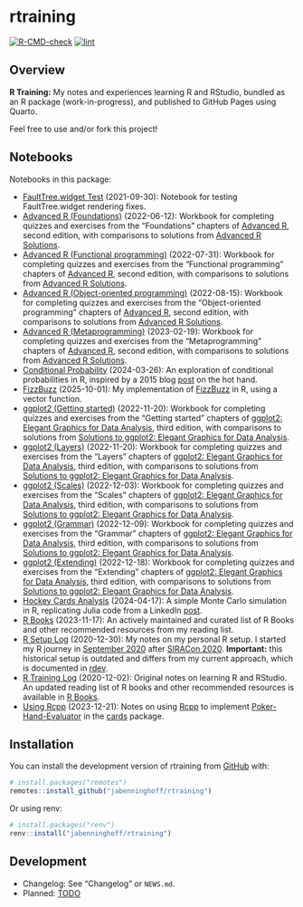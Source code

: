 
<!-- README.md is generated from README.Rmd. Please edit that file -->

# rtraining

<!-- badges: start -->

[![R-CMD-check](https://github.com/jabenninghoff/rtraining/workflows/R-CMD-check/badge.svg)](https://github.com/jabenninghoff/rtraining/actions)
[![lint](https://github.com/jabenninghoff/rtraining/workflows/lint/badge.svg)](https://github.com/jabenninghoff/rtraining/actions)
<!-- badges: end -->

## Overview

**R Training:** My notes and experiences learning R and RStudio, bundled
as an R package (work-in-progress), and published to GitHub Pages using
Quarto.

Feel free to use and/or fork this project!

## Notebooks

Notebooks in this package:

- [FaultTree.widget
  Test](https://jabenninghoff.github.io/rtraining/analysis/FaultTree.html)
  (2021-09-30): Notebook for testing FaultTree.widget rendering fixes.
- [Advanced R
  (Foundations)](https://jabenninghoff.github.io/rtraining/analysis/advanced-r-1.html)
  (2022-06-12): Workbook for completing quizzes and exercises from the
  “Foundations” chapters of [Advanced
  R](https://adv-r.hadley.nz/index.html), second edition, with
  comparisons to solutions from [Advanced R
  Solutions](https://advanced-r-solutions.rbind.io).
- [Advanced R (Functional
  programming)](https://jabenninghoff.github.io/rtraining/analysis/advanced-r-2.html)
  (2022-07-31): Workbook for completing quizzes and exercises from the
  “Functional programming” chapters of [Advanced
  R](https://adv-r.hadley.nz/index.html), second edition, with
  comparisons to solutions from [Advanced R
  Solutions](https://advanced-r-solutions.rbind.io).
- [Advanced R (Object-oriented
  programming)](https://jabenninghoff.github.io/rtraining/analysis/advanced-r-3.html)
  (2022-08-15): Workbook for completing quizzes and exercises from the
  “Object-oriented programming” chapters of [Advanced
  R](https://adv-r.hadley.nz/index.html), second edition, with
  comparisons to solutions from [Advanced R
  Solutions](https://advanced-r-solutions.rbind.io).
- [Advanced R
  (Metaprogramming)](https://jabenninghoff.github.io/rtraining/analysis/advanced-r-4.html)
  (2023-02-19): Workbook for completing quizzes and exercises from the
  “Metaprogramming” chapters of [Advanced
  R](https://adv-r.hadley.nz/index.html), second edition, with
  comparisons to solutions from [Advanced R
  Solutions](https://advanced-r-solutions.rbind.io).
- [Conditional
  Probability](https://jabenninghoff.github.io/rtraining/analysis/cond-prob.html)
  (2024-03-26): An exploration of conditional probabilities in R,
  inspired by a 2015 blog
  [post](https://statmodeling.stat.columbia.edu/2015/07/09/hey-guess-what-there-really-is-a-hot-hand/)
  on the hot hand.
- [FizzBuzz](https://jabenninghoff.github.io/rtraining/analysis/fizzbuzz.html)
  (2025-10-01): My implementation of
  [FizzBuzz](https://rosettacode.org/wiki/FizzBuzz) in R, using a vector
  function.
- [ggplot2 (Getting
  started)](https://jabenninghoff.github.io/rtraining/analysis/ggplot2-1.html)
  (2022-11-20): Workbook for completing quizzes and exercises from the
  “Getting started” chapters of [ggplot2: Elegant Graphics for Data
  Analysis](https://ggplot2-book.org/index.html), third edition, with
  comparisons to solutions from [Solutions to ggplot2: Elegant Graphics
  for Data Analysis](https://ggplot2-book-solutions-3ed.netlify.app).
- [ggplot2
  (Layers)](https://jabenninghoff.github.io/rtraining/analysis/ggplot2-2.html)
  (2022-11-20): Workbook for completing quizzes and exercises from the
  “Layers” chapters of [ggplot2: Elegant Graphics for Data
  Analysis](https://ggplot2-book.org/index.html), third edition, with
  comparisons to solutions from [Solutions to ggplot2: Elegant Graphics
  for Data Analysis](https://ggplot2-book-solutions-3ed.netlify.app).
- [ggplot2
  (Scales)](https://jabenninghoff.github.io/rtraining/analysis/ggplot2-3.html)
  (2022-12-03): Workbook for completing quizzes and exercises from the
  “Scales” chapters of [ggplot2: Elegant Graphics for Data
  Analysis](https://ggplot2-book.org/index.html), third edition, with
  comparisons to solutions from [Solutions to ggplot2: Elegant Graphics
  for Data Analysis](https://ggplot2-book-solutions-3ed.netlify.app).
- [ggplot2
  (Grammar)](https://jabenninghoff.github.io/rtraining/analysis/ggplot2-4.html)
  (2022-12-09): Workbook for completing quizzes and exercises from the
  “Grammar” chapters of [ggplot2: Elegant Graphics for Data
  Analysis](https://ggplot2-book.org/index.html), third edition, with
  comparisons to solutions from [Solutions to ggplot2: Elegant Graphics
  for Data Analysis](https://ggplot2-book-solutions-3ed.netlify.app).
- [ggplot2
  (Extending)](https://jabenninghoff.github.io/rtraining/analysis/ggplot2-5.html)
  (2022-12-18): Workbook for completing quizzes and exercises from the
  “Extending” chapters of [ggplot2: Elegant Graphics for Data
  Analysis](https://ggplot2-book.org/index.html), third edition, with
  comparisons to solutions from [Solutions to ggplot2: Elegant Graphics
  for Data Analysis](https://ggplot2-book-solutions-3ed.netlify.app).
- [Hockey Cards
  Analysis](https://jabenninghoff.github.io/rtraining/analysis/hockey-cards.html)
  (2024-04-17): A simple Monte Carlo simulation in R, replicating Julia
  code from a LinkedIn
  [post](https://www.linkedin.com/posts/etorkia_gretzky-card-simulation-using-julia-activity-7186379288563048448--FVH).
- [R
  Books](https://jabenninghoff.github.io/rtraining/analysis/r-books.html)
  (2023-11-17): An actively maintained and curated list of R Books and
  other recommended resources from my reading list.
- [R Setup
  Log](https://jabenninghoff.github.io/rtraining/analysis/r-setup-log.html)
  (2020-12-30): My notes on my personal R setup. I started my R journey
  in [September
  2020](https://www.information-safety.org/2020/09/11/working-with-r/)
  after [SIRACon 2020](https://societyinforisk.org/event-3899786).
  **Important:** this historical setup is outdated and differs from my
  current approach, which is documented in
  [rdev](https://jabenninghoff.github.io/rdev/articles/rdev.html).
- [R Training
  Log](https://jabenninghoff.github.io/rtraining/analysis/r-training-log.html)
  (2020-12-02): Original notes on learning R and RStudio. An updated
  reading list of R books and other recommended resources is available
  in [R Books](r-books.html).
- [Using
  Rcpp](https://jabenninghoff.github.io/rtraining/analysis/using-Rcpp.html)
  (2023-12-21): Notes on using [Rcpp](https://www.rcpp.org) to implement
  [Poker-Hand-Evaluator](https://github.com/HenryRLee/PokerHandEvaluator)
  in the [cards](https://jabenninghoff.github.io/cards/) package.

## Installation

You can install the development version of rtraining from
[GitHub](https://github.com/) with:

``` r
# install.packages("remotes")
remotes::install_github("jabenninghoff/rtraining")
```

Or using renv:

``` r
# install.packages("renv")
renv::install("jabenninghoff/rtraining")
```

## Development

- Changelog: See “Changelog” or `NEWS.md`.
- Planned: [TODO](TODO.md)
